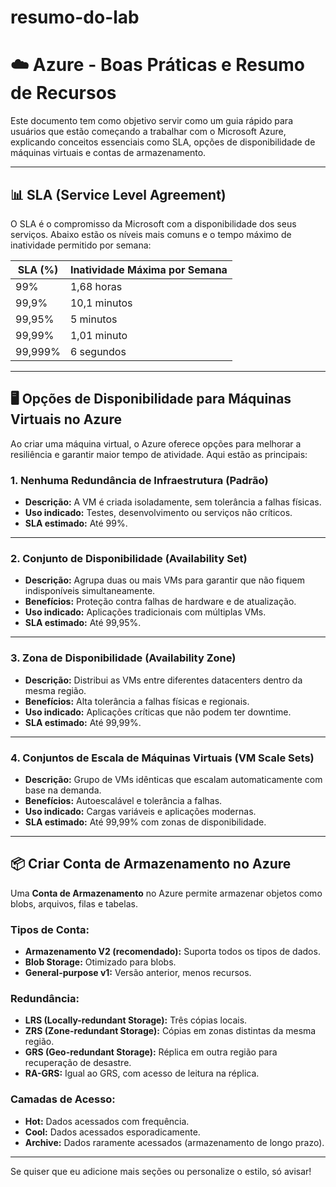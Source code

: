# resumo-do-lab

# ☁️ Azure - Boas Práticas e Resumo de Recursos

Este documento tem como objetivo servir como um guia rápido para usuários que estão começando a trabalhar com o Microsoft Azure, explicando conceitos essenciais como SLA, opções de disponibilidade de máquinas virtuais e contas de armazenamento.

---

## 📊 SLA (Service Level Agreement)

O SLA é o compromisso da Microsoft com a disponibilidade dos seus serviços. Abaixo estão os níveis mais comuns e o tempo máximo de inatividade permitido por semana:

| SLA (%)   | Inatividade Máxima por Semana |
|-----------|-------------------------------|
| 99%       | 1,68 horas                    |
| 99,9%     | 10,1 minutos                  |
| 99,95%    | 5 minutos                     |
| 99,99%    | 1,01 minuto                   |
| 99,999%   | 6 segundos                    |

---

## 🖥️ Opções de Disponibilidade para Máquinas Virtuais no Azure

Ao criar uma máquina virtual, o Azure oferece opções para melhorar a resiliência e garantir maior tempo de atividade. Aqui estão as principais:

### 1. Nenhuma Redundância de Infraestrutura (Padrão)
- **Descrição:** A VM é criada isoladamente, sem tolerância a falhas físicas.
- **Uso indicado:** Testes, desenvolvimento ou serviços não críticos.
- **SLA estimado:** Até 99%.

---

### 2. Conjunto de Disponibilidade (Availability Set)
- **Descrição:** Agrupa duas ou mais VMs para garantir que não fiquem indisponíveis simultaneamente.
- **Benefícios:** Proteção contra falhas de hardware e de atualização.
- **Uso indicado:** Aplicações tradicionais com múltiplas VMs.
- **SLA estimado:** Até 99,95%.

---

### 3. Zona de Disponibilidade (Availability Zone)
- **Descrição:** Distribui as VMs entre diferentes datacenters dentro da mesma região.
- **Benefícios:** Alta tolerância a falhas físicas e regionais.
- **Uso indicado:** Aplicações críticas que não podem ter downtime.
- **SLA estimado:** Até 99,99%.

---

### 4. Conjuntos de Escala de Máquinas Virtuais (VM Scale Sets)
- **Descrição:** Grupo de VMs idênticas que escalam automaticamente com base na demanda.
- **Benefícios:** Autoescalável e tolerância a falhas.
- **Uso indicado:** Cargas variáveis e aplicações modernas.
- **SLA estimado:** Até 99,99% com zonas de disponibilidade.

---

## 📦 Criar Conta de Armazenamento no Azure

Uma **Conta de Armazenamento** no Azure permite armazenar objetos como blobs, arquivos, filas e tabelas.

### Tipos de Conta:
- **Armazenamento V2 (recomendado):** Suporta todos os tipos de dados.
- **Blob Storage:** Otimizado para blobs.
- **General-purpose v1:** Versão anterior, menos recursos.

### Redundância:
- **LRS (Locally-redundant Storage):** Três cópias locais.
- **ZRS (Zone-redundant Storage):** Cópias em zonas distintas da mesma região.
- **GRS (Geo-redundant Storage):** Réplica em outra região para recuperação de desastre.
- **RA-GRS:** Igual ao GRS, com acesso de leitura na réplica.

### Camadas de Acesso:
- **Hot:** Dados acessados com frequência.
- **Cool:** Dados acessados esporadicamente.
- **Archive:** Dados raramente acessados (armazenamento de longo prazo).

---

Se quiser que eu adicione mais seções ou personalize o estilo, só avisar!
